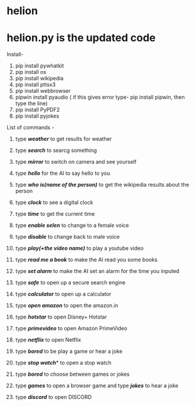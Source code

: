 # helion

# helion.py is the updated code

Install-
1. pip install pywhatkit
2. pip install os
3. pip install wikipedia
4. pip install pttsx3
5. pip install webbrowser
6. pipwin install pyaudio ( if this gives error type- pip install pipwin, then type the line)
7. pip install PyPDF2
8. pip install pyjokes



List of commands -
1. type ***weather*** to get results for weather
2. type ***search*** to searcg something
3. type ***mirror*** to switch on camera and see yourself
4. type ***hello*** for the AI to say hello to you
5. type ***who is(name of the person)*** to get the wikipedia results about the person
6. type ***clock*** to see a digital clock
7. type ***time*** to get the current time
8. type ***enable selen*** to change to a female voice
9. type ***disable*** to change back to male voice
10. type ***play(+the video name)*** to play a youtube video
11. type ***read me a book*** to make the AI read you some books
12. type ***set alarm*** to make the AI set an alarm for the time you inputed
13. type ***safe*** to open up a secure search engine
14. type ***calculator*** to open up a calculator
15. type ***open amazon*** to open the amazon.in
16. type ***hotstar*** to open Disney+ Hotstar
17. type ***primevideo*** to open Amazon PrimeVideo
18. type ***netflix*** to open Netflix
19. type ***bored*** to be play a game or hear a joke
20. type ***stop watch**** to open a stop watch
21. type ***bored*** to choose between games or jokes
22. type ***games*** to open a browser game and type ***jokes*** to hear a joke

24. type ***discord*** to open DISCORD

